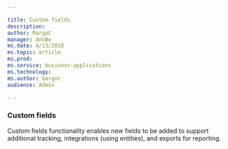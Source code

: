 ```yaml
---

title: Custom fields
description: 
author: MargoC
manager: AnnBe
ms.date: 4/13/2018
ms.topic: article
ms.prod: 
ms.service: business-applications
ms.technology: 
ms.author: margoc
audience: Admin

---
```

### Custom fields



Custom fields functionality enables new fields to be added to support additional
tracking, integrations (using entities), and exports for reporting.
